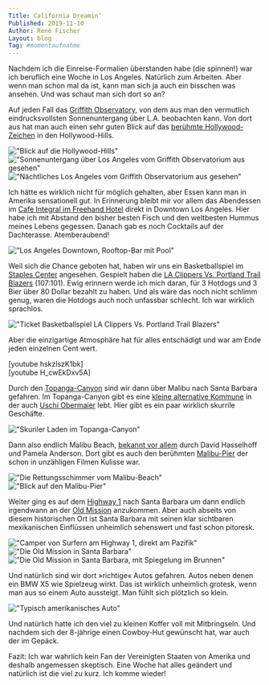 ```yaml
---
Title: California Dreamin'
Published: 2019-11-10
Author: René Fischer
Layout: blog
Tag: #momentaufnahme
---
```

Nachdem ich die Einreise-Formalien überstanden habe (die spinnen!) war ich beruflich eine Woche in Los Angeles. Natürlich zum Arbeiten. Aber wenn man schon mal da ist, kann man sich ja auch ein bisschen was ansehen. Und was schaut man sich dort so an?

Auf jeden Fall das [Griffith Observatory](http://www.griffithobservatory.org/), von dem aus man den vermutlich eindrucksvollsten Sonnenuntergang über L.A. beobachten kann. Von dort aus hat man auch einen sehr guten Blick auf das [berühmte Hollywood-Zeichen](https://de.wikipedia.org/wiki/Hollywood_Sign) in den Hollywood-Hills.

!["Blick auf die Hollywood-Hills"](2019-11-08-01-19-02.jpg)
!["Sonnenuntergang über Los Angeles vom Griffith Observatorium aus gesehen"](2019-11-08-02-12-21.jpg)
!["Nächtliches Los Angeles vom Griffith Observatorium aus gesehen"](2019-11-08-02-21-44.jpg)

Ich hätte es wirklich nicht für möglich gehalten, aber Essen kann man in Amerika sensationell gut. In Erinnerung bleibt mir vor allem das Abendessen im [Cafe Integral im Freehand Hotel](https://freehandhotels.com/los-angeles/cafe-integral/) direkt in Downtown Los Angeles. Hier habe ich mit Abstand den bisher besten Fisch und den weltbesten Hummus meines Lebens gegessen. Danach gab es noch Cocktails auf der Dachterasse. Atemberaubend!

!["Los Angeles Downtown, Rooftop-Bar mit Pool"](2019-11-07-06-17-22.jpg)

Weil sich die Chance geboten hat, haben wir uns ein Basketballspiel im [Staples Center](https://www.staplescenter.com/) angesehen. Gespielt haben die [LA Clippers Vs. Portland Trail Blazers](https://www.google.com/search?hl=de&q=LA%20Clippers%20Portland%20Trail%20Blazers%202019%2011#sie=m;/g/11h53m_7n4;3;/m/05jvx;dt;fp;1;;) (107:101). Ewig erinnern werde ich mich daran, für 3 Hotdogs und 3 Bier über 80 Dollar bezahlt zu haben. Und als wäre das noch nicht schlimm genug, waren die Hotdogs auch noch unfassbar schlecht. Ich war wirklich sprachlos.

!["Ticket Basketballspiel LA Clippers Vs. Portland Trail Blazers"](2019-11-08-04-27-43.jpg)

Aber die einzigartige Atmosphäre hat für alles entschädigt und war am Ende jeden einzelnen Cent wert.

[youtube hskzlszK1bk]
<br/>
[youtube H_cwEkDxv5A]

Durch den [Topanga-Canyon](https://de.wikipedia.org/wiki/Topanga) sind wir dann über Malibu nach Santa Barbara gefahren. Im Topanga-Canyon gibt es eine [kleine alternative Kommune](https://www.lamag.com/hikingla/topanga-canyon/) in der auch [Uschi Obermaier](https://de.wikipedia.org/wiki/Uschi_Obermaier) lebt. Hier gibt es ein paar wirklich skurrile Geschäfte.

!["Skuriler Laden im Topanga-Canyon"](2019-11-08-20-33-08.jpg)

Dann also endlich Malibu Beach, [bekannt vor allem](https://de.wikipedia.org/wiki/Baywatch_%E2%80%93_Die_Rettungsschwimmer_von_Malibu) durch David Hasselhoff und Pamela Anderson. Dort gibt es auch den berühmten [Malibu-Pier](http://malibupier.com/) der schon in unzähligen Filmen Kulisse war.

!["Die Rettungsschimmer vom Malibu-Beach"](2019-11-07-19-43-15.jpg)
!["Blick auf den Malibu-Pier"](2019-11-07-19-57-35.jpg)

Weiter ging es auf dem [Highway 1](https://de.wikipedia.org/wiki/U.S._Highway_1) nach Santa Barbara um dann endlich irgendwann an der [Old Mission](https://www.santabarbaramission.org/) anzukommen. Aber auch abseits von diesem historischen Ort ist Santa Barbara mit seinen klar sichtbaren mexikanischen Einflüssen unheimlich sehenswert und fast schon pitoresk.

!["Camper von Surfern am Highway 1, direkt am Pazifik"](2019-11-08-21-09-12.jpg)
!["Die Old Mission in Santa Barbara"](2019-11-08-23-07-56.jpg)
!["Die Old Mission in Santa Barbara, mit Spiegelung im Brunnen"](2019-11-08-23-18-09.jpg)

Und natürlich sind wir dort »richtige« Autos gefahren. Autos neben denen ein BMW X5 wie Spielzeug wirkt. Das ist wirklich unheimlich grotesk, wenn man aus so einem Auto aussteigt. Man fühlt sich plötzlich so klein.

!["Typisch amerikanisches Auto"](2019-11-09-23-09-56.jpg)

Und natürlich hatte ich den viel zu kleinen Koffer voll mit Mitbringseln. Und nachdem sich der 8-jährige einen Cowboy-Hut gewünscht hat, war auch der im Gepäck.

Fazit: Ich war wahrlich kein Fan der Vereinigten Staaten von Amerika und deshalb angemessen skeptisch. Eine Woche hat alles geändert und natürlich ist die viel zu kurz. Ich komme wieder!
